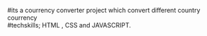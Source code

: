 #its a courrency converter project which convert different country courrency 
<br>
#techskills; HTML , CSS and JAVASCRIPT.